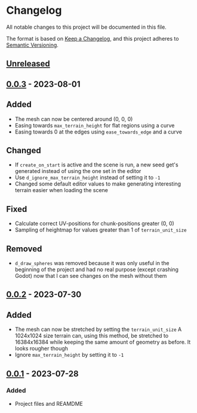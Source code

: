 # Changelog

All notable changes to this project will be documented in this file.

The format is based on [Keep a Changelog](https://keepachangelog.com/en/1.1.0/),
and this project adheres to [Semantic Versioning](https://semver.org/spec/v2.0.0.html).

## [Unreleased]

## [0.0.3] - 2023-08-01

## Added

- The mesh can now be centered around (0, 0, 0)
- Easing towards ``max_terrain_height`` for flat regions using a curve
- Easing towards 0 at the edges using ``ease_towards_edge`` and a curve

## Changed

- If ``create_on_start`` is active and the scene is run, a new seed get's
generated instead of using the one set in the editor
- Use ``d_ignore_max_terrain_height`` instead of setting it to ``-1``
- Changed some default editor values to make generating interesting terrain
easier when loading the scene

## Fixed

- Calculate correct UV-positions for chunk-positions greater (0, 0)
- Sampling of heightmap for values greater than 1 of ``terrain_unit_size``

## Removed

- ``d_draw_spheres`` was removed because it was only useful in the beginning
of the project and had no real purpose (except crashing Godot) now that I can
see changes on the mesh without them

## [0.0.2] - 2023-07-30

## Added

- The mesh can now be stretched by setting the ``terrain_unit_size``
A 1024x1024 size terrain can, using this method, be stretched to 16384x16384 
while keeping the same amount of geometry as before. It looks rougher though
- Ignore ``max_terrain_height`` by setting it to ``-1``

## [0.0.1] - 2023-07-28

### Added

- Project files and REAMDME

[unreleased]: https://github.com/KingMalur/TerrainGenerator/compare/v0.0.3...dev

[0.0.3]: https://github.com/KingMalur/TerrainGenerator/releases/tag/v0.0.3
[0.0.2]: https://github.com/KingMalur/TerrainGenerator/releases/tag/v0.0.2
[0.0.1]: https://github.com/KingMalur/TerrainGenerator/releases/tag/v0.0.1
